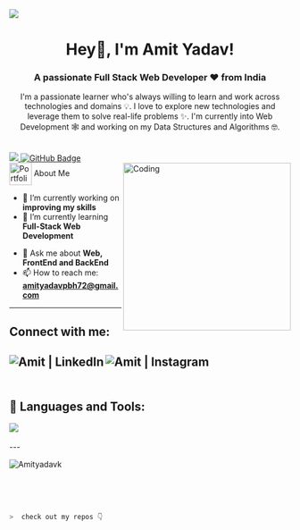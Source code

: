 <img src="https://camo.githubusercontent.com/28832a15a2a557e13f1920f018f3018a8dfd5cc8bdcf24e18b50bf2531eb721b/68747470733a2f2f6879647261746563682e636f2e6b652f77702d636f6e74656e742f75706c6f6164732f323032312f30342f7765622d6170702d636f64696e672e676966">

<h1 align="center">Hey👋, I'm Amit Yadav!</h1>
<h3 align="center">A passionate Full Stack Web Developer ❤ from India</h3>
<p align="center">I'm a passionate learner who's always willing to learn and work across technologies and domains 💡. I love to explore new technologies and leverage them to solve real-life problems ✨. I'm currently into Web Development 🕸️ and working on my Data Structures and Algorithms 🤓.</p>

<br>

<a href="https://github.com/Amityadavk/github-profile-views-counter">
    <img src="https://komarev.com/ghpvc/?username=Amityadavk">
</a>
<a href="https://github.com/Amityadavk?tab=followers"><img src="https://img.shields.io/github/followers/Amityadavk?label=Followers&style=social" alt="GitHub Badge"></a>
<br>
<img align="right" alt="Coding" width="300" src="https://miro.medium.com/max/1360/0*7Q3yvSIv_t0ioJ-Z.gif">
 <img src="https://i.postimg.cc/Wbq9jQMN/profile-logo.png" alt="Portfolio" width="40" height="40" align="center"/> About Me <br />

- 🔭 I’m currently working on **improving my skills** <br />
- 🌱 I’m currently learning **Full-Stack Web Development** <br />
<!-- - 👨‍💻 Personal portfolio: **<a href="https://denish-fuletra-portfolio.netlify.app/" target="_blank">Portfolio</a>** -->
- 💬 Ask me about **Web, FrontEnd and BackEnd** <br />
- 📫 How to reach me: **amityadavpbh72@gmail.com** <br />
<!-- - ⚡ Fun fact **I am half finished** -->
---
## Connect with me:<br />
<!-- <a href="https://twitter.com/karanchandekar1" target="_blank"><img align="left" alt="Karan | Twitter" src="https://skillicons.dev/icons?i=twitter" /></a> -->
<a href="linkedin.com/in/amit-yadav🇮🇳-3b43b41a3" target="_blank"><img align="left" alt="Amit | LinkedIn" src="https://skillicons.dev/icons?i=linkedin" /></a>
<a href="https://www.instagram.com/amit_yadunandan/" target="_blank"><img align="left" alt="Amit | Instagram" src="https://skillicons.dev/icons?i=instagram" /></a>
<br />
<br />
---

## 🚀 Languages and Tools:
<img align="left" src="https://skillicons.dev/icons?i=html,css,js,java,react,bootstrap,nodejs,express,git,github,vscode" />
<br />
<br />
---
<p><img src="https://github-readme-streak-stats.herokuapp.com/?user=Amityadavk&theme=radical&hide_border=true" alt="Amityadavk" /></p>
<!-- ## 📊 My Github Stats
<table>
  <tr>
    <td><img src="https://github-readme-stats.vercel.app/api?username=Amityadavk&show_icons=true&locale=en&theme=radical&hide_border=true" alt="Amityadavk" /></td>
    <td><img src="https://github-readme-stats.vercel.app/api/top-langs?username=Amityadavk&show_icons=true&locale=en&layout=compact&theme=radical&hide_border=true" alt="Amityadavk" /></td
  </tr>
</table> -->
<br>
<!-- <b>Note:</b> Top languages is only a metric of the languages my public code consists of and doesn't reflect experience or skill level. -->
<br/>
<br/>
  
```zsh
>  check out my repos 👇
